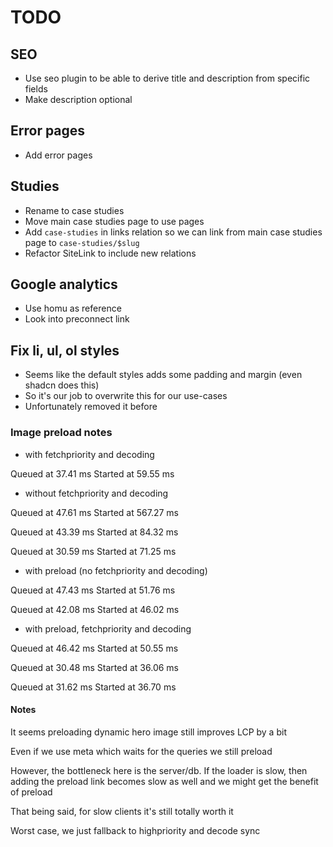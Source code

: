 # TODO

## SEO

- Use seo plugin to be able to derive title and description from specific fields
- Make description optional

## Error pages

- Add error pages

## Studies

- Rename to case studies
- Move main case studies page to use pages
- Add `case-studies` in links relation so we can link from main case studies page to `case-studies/$slug`
- Refactor SiteLink to include new relations

## Google analytics

- Use homu as reference
- Look into preconnect link

## Fix li, ul, ol styles

- Seems like the default styles adds some padding and margin (even shadcn does this)
- So it's our job to overwrite this for our use-cases
- Unfortunately removed it before


	
### Image preload notes

- with fetchpriority and decoding

Queued at 37.41 ms
Started at 59.55 ms

- without fetchpriority and decoding

Queued at 47.61 ms
Started at 567.27 ms

Queued at 43.39 ms
Started at 84.32 ms

Queued at 30.59 ms
Started at 71.25 ms

- with preload (no fetchpriority and decoding)

Queued at 47.43 ms
Started at 51.76 ms

Queued at 42.08 ms
Started at 46.02 ms

- with preload, fetchpriority and decoding

Queued at 46.42 ms
Started at 50.55 ms

Queued at 30.48 ms
Started at 36.06 ms

Queued at 31.62 ms
Started at 36.70 ms

#### Notes

It seems preloading dynamic hero image still improves LCP by a bit

Even if we use meta which waits for the queries we still preload

However, the bottleneck here is the server/db. If the loader is slow, then adding the preload link becomes slow as well and we might get the benefit of preload

That being said, for slow clients it's still totally worth it

Worst case, we just fallback to highpriority and decode sync
